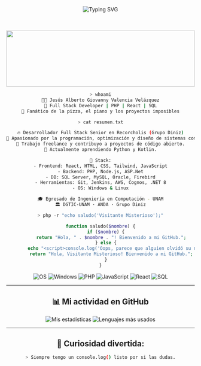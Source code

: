 <div align="center">

  <img src="https://readme-typing-svg.demolab.com?font=Fira+Code&size=24&duration=3000&pause=1000&center=true&width=435&lines=%F0%9F%91%8B+Hola+Mundo!;Soy+Giovanny+Valencia+Vel%C3%A1zquez;Full+Stack+Developer+%F0%9F%9A%80;Fan+del+console.log()" alt="Typing SVG" />

  <br/><br/>
  <img src="https://media.tenor.com/x8v1oNUOmg4AAAAC/matrix-code.gif" width="100%" height="150px"/>

```bash
> whoami
👨‍💻 Jesús Alberto Giovanny Valencia Velázquez
🚀 Full Stack Developer | PHP | React | SQL
🎹 Fanático de la pizza, el piano y los proyectos imposibles
```

```bash
> cat resumen.txt

🔥 Desarrollador Full Stack Senior en Recorcholis (Grupo Diniz)
🧠 Apasionado por la programación, optimización y diseño de sistemas complejos.
🚀 Trabajo freelance y contribuyo a proyectos de código abierto.
🐍 Actualmente aprendiendo Python y Kotlin.

📁 Stack:
- Frontend: React, HTML, CSS, Tailwind, JavaScript
- Backend: PHP, Node.js, ASP.Net
- DB: SQL Server, MySQL, Oracle, Firebird
- Herramientas: Git, Jenkins, AWS, Cognos, .NET 8
- OS: Windows & Linux

🎓 Egresado de Ingeniería en Computación - UNAM
🏛 DGTIC-UNAM · ANDA · Grupo Diniz
```

```php
> php -r "echo saludo('Visitante Misterioso');"

function saludo($nombre) {
    if ($nombre) {
        return "Hola, " . $nombre . "! Bienvenido a mi GitHub.";
    } else {
        echo "<script>console.log('Oops, parece que alguien olvidó su nombre. ¡Vamos a llamarlo Visitante Misterioso!');</script>";
        return "Hola, Visitante Misterioso! Bienvenido a mi GitHub.";
    }
}
```

![OS](https://img.shields.io/badge/Linux-FCC624?style=flat&logo=linux&logoColor=black)
![Windows](https://img.shields.io/badge/Windows-0078D6?style=flat&logo=windows&logoColor=white)
![PHP](https://img.shields.io/badge/PHP-777BB4?style=flat&logo=php&logoColor=white)
![JavaScript](https://img.shields.io/badge/JavaScript-F7DF1E?style=flat&logo=javascript&logoColor=black)
![React](https://img.shields.io/badge/React-20232A?style=flat&logo=react&logoColor=61DAFB)
![SQL](https://img.shields.io/badge/SQL-CC2927?style=flat&logo=MicrosoftSQLServer&logoColor=white)

---

## 📊 Mi actividad en GitHub

![Mis estadísticas](https://github-readme-stats.vercel.app/api?username=ingvalencia&show_icons=true&theme=radical)
![Lenguajes más usados](https://github-readme-stats.vercel.app/api/top-langs/?username=ingvalencia&layout=compact&theme=radical)

---

## 🤖 Curiosidad divertida:

```bash
> Siempre tengo un console.log() listo por si las dudas.
```

</div>
